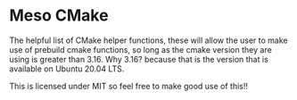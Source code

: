 # Meso CMake

The helpful list of CMake helper functions, these will allow the user to make use of prebuild cmake functions, so long as the cmake version they are using is greater than 3.16. Why 3.16? because that is the version that is available on Ubuntu 20.04 LTS.

This is licensed under MIT so feel free to make good use of this!!